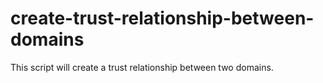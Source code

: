 # create-trust-relationship-between-domains
This script will create a trust relationship between two domains.
